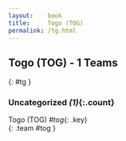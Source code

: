 ```yaml
---
layout:    book
title:     Togo (TOG)
permalink: /tg.html
---
```


## Togo (TOG) - 1 Teams
{: #tg }









### Uncategorized _(1)_{:.count}

Togo  (TOG)  _#tog_{: .key} <br>
{: .team #tog }


 
